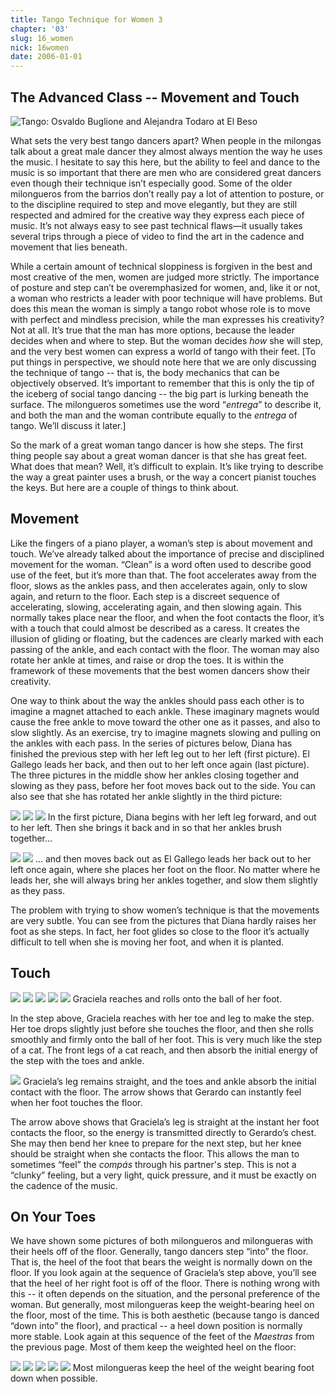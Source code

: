 ```yaml
---
title: Tango Technique for Women 3
chapter: '03'
slug: 16_women
nick: 16women
date: 2006-01-01
---
```


## The Advanced Class -- Movement and Touch

![Tango: Osvaldo Buglione and Alejandra Todaro at El Beso](/image_files/2bg.jpg)

What sets the very best tango dancers apart? When people in the milongas talk about a great male dancer they almost always mention the way he uses the music. I hesitate to say this here, but the ability to feel and dance to the music is so important that there are men who are considered great dancers even though their technique isn’t especially good. Some of the older milongueros from the barrios don’t really pay a lot of attention to posture, or to the discipline required to step and move elegantly, but they are still respected and admired for the creative way they express each piece of music. It’s not always easy to see past technical flaws—it usually takes several trips through a piece of video to find the art in the cadence and movement that lies beneath.

While a certain amount of technical sloppiness is forgiven in the best and most creative of the men, women are judged more strictly. The importance of posture and step can’t be overemphasized for women, and, like it or not, a woman who restricts a leader with poor technique will have problems. But does this mean the woman is simply a tango robot whose role is to move with perfect and mindless precision, while the man expresses his creativity? Not at all. It’s true that the man has more options, because the leader decides when and where to step. But the woman decides _how_ she will step, and the very best women can express a world of tango with their feet. \[To put things in perspective, we should note here that we are only discussing the technique of tango -- that is, the body mechanics that can be objectively observed. It’s important to remember that this is only the tip of the iceberg of social tango dancing -- the big part is lurking beneath the surface. The milongueros sometimes use the word “_entrega_” to describe it, and both the man and the woman contribute equally to the _entrega_ of tango. We’ll discuss it later.\]

So the mark of a great woman tango dancer is how she steps. The first thing people say about a great woman dancer is that she has great feet. What does that mean? Well, it’s difficult to explain. It’s like trying to describe the way a great painter uses a brush, or the way a concert pianist touches the keys. But here are a couple of things to think about.

## Movement

Like the fingers of a piano player, a woman’s step is about movement and touch. We’ve already talked about the importance of precise and disciplined movement for the woman. “Clean” is a word often used to describe good use of the feet, but it’s more than that. The foot accelerates away from the floor, slows as the ankles pass, and then accelerates again, only to slow again, and return to the floor. Each step is a discreet sequence of accelerating, slowing, accelerating again, and then slowing again. This normally takes place near the floor, and when the foot contacts the floor, it’s with a touch that could almost be described as a caress. It creates the illusion of gliding or floating, but the cadences are clearly marked with each passing of the ankle, and each contact with the floor. The woman may also rotate her ankle at times, and raise or drop the toes. It is within the framework of these movements that the best women dancers show their creativity.

One way to think about the way the ankles should pass each other is to imagine a magnet attached to each ankle. These imaginary magnets would cause the free ankle to move toward the other one as it passes, and also to slow slightly. As an exercise, try to imagine magnets slowing and pulling on the ankles with each pass. In the series of pictures below, Diana has finished the previous step with her left leg out to her left (first picture). El Gallego leads her back, and then out to her left once again (last picture). The three pictures in the middle show her ankles closing together and slowing as they pass, before her foot moves back out to the side. You can also see that she has rotated her ankle slightly in the third picture:

![](/3_pics/16women/image002.jpg)
![](/3_pics/16women/image004.jpg)
![](/3_pics/16women/image006.jpg)
In the first picture, Diana begins with her left leg forward, and out to her left.
Then she brings it back and in so that her ankles brush together...

![](/3_pics/16women/image008.jpg)
![](/3_pics/16women/image010.jpg)
... and then moves back out as El Gallego leads her back out to her left once again, where she
places her foot on the floor.  No matter where he leads her, she will always bring
her ankles together, and slow them slightly as they pass.

The problem with trying to show women’s technique is that the movements are very subtle. You can see from the pictures that Diana hardly raises her foot as she steps. In fact, her foot glides so close to the floor it’s actually difficult to tell when she is moving her foot, and when it is planted.

## Touch

![](/3_pics/16women/image012.jpg)
![](/3_pics/16women/image014.jpg)
![](/3_pics/16women/image016.jpg)
![](/3_pics/16women/image018.jpg)
![](/3_pics/16women/image020.jpg)
Graciela reaches and rolls onto the ball of her foot.

In the step above, Graciela reaches with her toe and leg to make the step. Her toe drops slightly just before she touches the floor, and then she rolls smoothly and firmly onto the ball of her foot. This is very much like the step of a cat. The front legs of a cat reach, and then absorb the initial energy of the step with the toes and ankle.

![](/3_pics/16women/image022.jpg)
Graciela’s leg remains straight, and the toes and ankle absorb the initial contact with the floor.
The arrow shows that Gerardo can instantly feel when her foot touches the floor.

The arrow above shows that Graciela’s leg is straight at the instant her foot contacts the floor, so the energy is transmitted directly to Gerardo’s chest. She may then bend her knee to prepare for the next step, but her knee should be straight when she contacts the floor. This allows the man to sometimes “feel” the _compás_ through his partner's step. This is not a “clunky” feeling, but a very light, quick pressure, and it must be exactly on the cadence of the music.

## On Your Toes

We have shown some pictures of both milongueros and milongueras with their heels off of the floor. Generally, tango dancers step “into” the floor. That is, the heel of the foot that bears the weight is normally down on the floor. If you look again at the sequence of Graciela’s step above, you’ll see that the heel of her right foot is off of the floor. There is nothing wrong with this -- it often depends on the situation, and the personal preference of the woman. But generally, most milongueras keep the weight-bearing heel on the floor, most of the time. This is both aesthetic (because tango is danced “down into” the floor), and practical -- a heel down position is normally more stable. Look again at this sequence of the feet of the _Maestras_ from the previous page. Most of them keep the weighted heel on the floor:

![](/3_pics/15women/image011.jpg)
![](/3_pics/15women/image013.jpg)
![](/3_pics/15women/image015.jpg)
![](/3_pics/15women/image017.jpg)
![](/3_pics/15women/image019.jpg)
Most milongueras keep the heel of the weight bearing foot down when possible.
